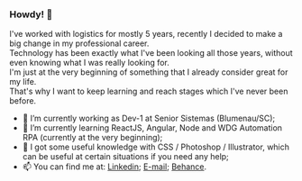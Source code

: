 ### Howdy! 👋

I've worked with logistics for mostly 5 years, recently I decided to make a big change in my professional career. <br>
Technology has been exactly what I've been looking all those years, without even knowing what I was really looking for. <br>
I'm just at the very beginning of something that I already consider great for my life. <br>
That's why I want to keep learning and reach stages which I've never been before. <br>

- 🔭 I’m currently working as Dev-1 at Senior Sistemas (Blumenau/SC);
- 🌱 I’m currently learning ReactJS, Angular, Node and WDG Automation RPA (currently at the very beginning); 
- 💬 I got some useful knowledge with CSS / Photoshop / Illustrator, which can be useful at certain situations if you need any help;
- 📫 You can find me at:
[Linkedin](https://www.linkedin.com/in/gabriel-felipe-werner-4738ba104/);
[E-mail](mailto:gabriel_gfw@hotmail.com);
[Behance](https://www.behance.net/gabrielfw).

